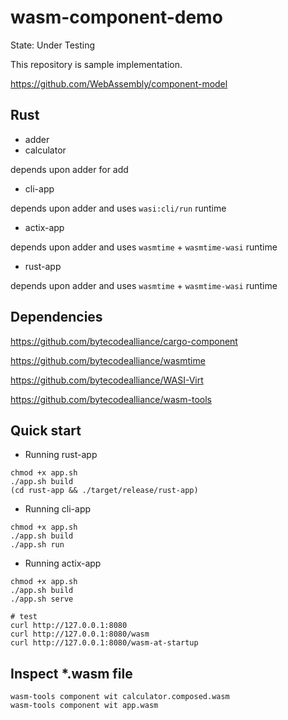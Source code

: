 # wasm-component-demo

State: Under Testing

This repository is sample implementation.

https://github.com/WebAssembly/component-model


## Rust

- adder
- calculator

depends upon adder for add

- cli-app

depends upon adder and uses `wasi:cli/run` runtime

- actix-app

depends upon adder and uses `wasmtime` + `wasmtime-wasi` runtime

- rust-app

depends upon adder and uses `wasmtime` + `wasmtime-wasi` runtime


## Dependencies

https://github.com/bytecodealliance/cargo-component

https://github.com/bytecodealliance/wasmtime

https://github.com/bytecodealliance/WASI-Virt

https://github.com/bytecodealliance/wasm-tools


## Quick start

- Running rust-app

```console
chmod +x app.sh
./app.sh build
(cd rust-app && ./target/release/rust-app)
```

- Running cli-app

```console
chmod +x app.sh
./app.sh build
./app.sh run
```

- Running actix-app

```console
chmod +x app.sh
./app.sh build
./app.sh serve

# test
curl http://127.0.0.1:8080
curl http://127.0.0.1:8080/wasm
curl http://127.0.0.1:8080/wasm-at-startup
```


## Inspect *.wasm file

```console
wasm-tools component wit calculator.composed.wasm
wasm-tools component wit app.wasm
```
